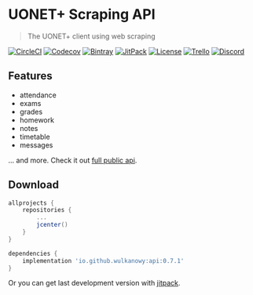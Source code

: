 # UONET+ Scraping API

> The UONET+ client using web scraping

[![CircleCI](https://img.shields.io/circleci/project/github/wulkanowy/api/master.svg?style=flat-square)](https://circleci.com/gh/wulkanowy/api)
[![Codecov](https://img.shields.io/codecov/c/github/wulkanowy/api/master.svg?style=flat-square)](https://codecov.io/gh/wulkanowy/api)
[![Bintray](https://img.shields.io/bintray/v/wulkanowy/wulkanowy/api.svg?style=flat-square)](https://bintray.com/wulkanowy/wulkanowy/api)
[![JitPack](https://img.shields.io/jitpack/v/wulkanowy/api.svg?style=flat-square)](https://jitpack.io/#wulkanowy/api)
[![License](https://img.shields.io/github/license/wulkanowy/api.svg?style=flat-square)](https://github.com/wulkanowy/api)
[![Trello](https://img.shields.io/badge/trello-api-blue.svg?style=flat-square)](https://trello.com/b/h9mKsEjb/api)
[![Discord](https://img.shields.io/discord/390889354199040011.svg?style=flat-square)](https://discord.gg/vccAQBr)


## Features

- attendance
- exams
- grades
- homework
- notes
- timetable
- messages

... and more. Check it out [full public api](https://github.com/wulkanowy/api/blob/0.7.1/src/main/kotlin/io/github/wulkanowy/api/Api.kt).


## Download

```gradle
allprojects {
    repositories {
		...
        jcenter()
    }
}

dependencies {
    implementation 'io.github.wulkanowy:api:0.7.1'
}
```

Or you can get last development version with [jitpack](https://jitpack.io/#wulkanowy/api).
